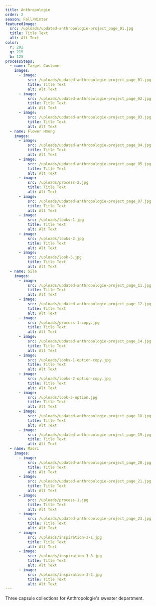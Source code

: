 ```yaml
---
title: Anthropologie
order: 2
season: Fall/Winter
featuredImage:
  src: /uploads/updated-anthropologie-project_page_01.jpg
  title: Title Text
  alt: Alt Text
color:
  r: 202
  g: 215
  b: 125
processSteps:
  - name: Target Customer
    images:
      - image:
          src: /uploads/updated-anthropologie-project_page_01.jpg
          title: Title Text
          alt: Alt Text
      - image:
          src: /uploads/updated-anthropologie-project_page_02.jpg
          title: Title Text
          alt: Alt Text
      - image:
          src: /uploads/updated-anthropologie-project_page_03.jpg
          title: Title Text
          alt: Alt Text
  - name: Flower Hmong
    images:
      - image:
          src: /uploads/updated-anthropologie-project_page_04.jpg
          title: Title Text
          alt: Alt Text
      - image:
          src: /uploads/updated-anthropologie-project_page_05.jpg
          title: Title Text
          alt: Alt Text
      - image:
          src: /uploads/process-2.jpg
          title: Title Text
          alt: Alt Text
      - image:
          src: /uploads/updated-anthropologie-project_page_07.jpg
          title: Title Text
          alt: Alt Text
      - image:
          src: /uploads/looks-1.jpg
          title: Title Text
          alt: Alt Text
      - image:
          src: /uploads/looks-2.jpg
          title: Title Text
          alt: Alt Text
      - image:
          src: /uploads/look-5.jpg
          title: Title Text
          alt: Alt Text
  - name: Sila
    images:
      - image:
          src: /uploads/updated-anthropologie-project_page_11.jpg
          title: Title Text
          alt: Alt Text
      - image:
          src: /uploads/updated-anthropologie-project_page_12.jpg
          title: Title Text
          alt: Alt Text
      - image:
          src: /uploads/process-1-copy.jpg
          title: Title Text
          alt: Alt Text
      - image:
          src: /uploads/updated-anthropologie-project_page_14.jpg
          title: Title Text
          alt: Alt Text
      - image:
          src: /uploads/looks-1-option-copy.jpg
          title: Title Text
          alt: Alt Text
      - image:
          src: /uploads/looks-2-option-copy.jpg
          title: Title Text
          alt: Alt Text
      - image:
          src: /uploads/look-5-option.jpg
          title: Title Text
          alt: Alt Text
      - image:
          src: /uploads/updated-anthropologie-project_page_18.jpg
          title: Title Text
          alt: Alt Text
      - image:
          src: /uploads/updated-anthropologie-project_page_19.jpg
          title: Title Text
          alt: Alt Text
  - name: Maori
    images:
      - image:
          src: /uploads/updated-anthropologie-project_page_20.jpg
          title: Title Text
          alt: Alt Text
      - image:
          src: /uploads/updated-anthropologie-project_page_21.jpg
          title: Title Text
          alt: Alt Text
      - image:
          src: /uploads/process-1.jpg
          title: Title Text
          alt: Alt Text
      - image:
          src: /uploads/updated-anthropologie-project_page_23.jpg
          title: Title Text
          alt: Alt Text
      - image:
          src: /uploads/inspiration-3-1.jpg
          title: Title Text
          alt: Alt Text
      - image:
          src: /uploads/inspiration-3-3.jpg
          title: Title Text
          alt: Alt Text
      - image:
          src: /uploads/inspiration-3-2.jpg
          title: Title Text
          alt: Alt Text
---
```

Three capsule collections for Anthropologie's sweater department.